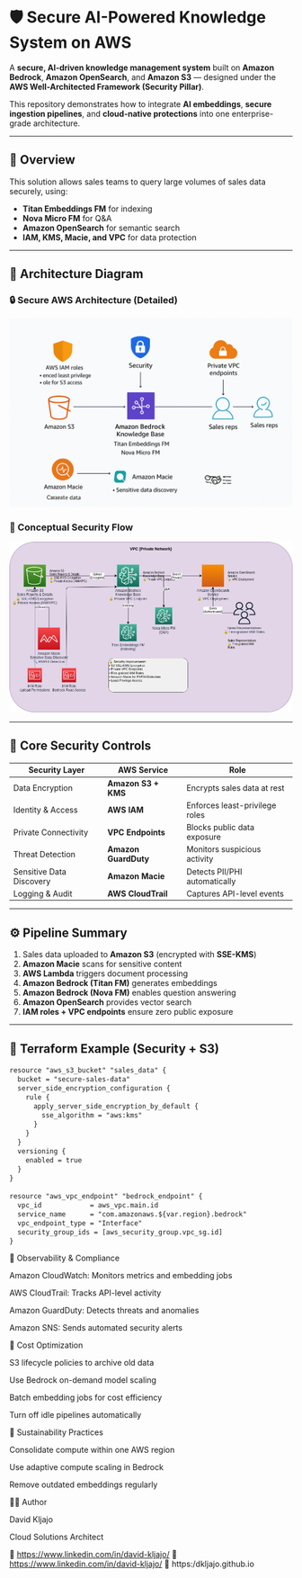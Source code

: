 # 🛡️ Secure AI-Powered Knowledge System on AWS

A **secure, AI-driven knowledge management system** built on **Amazon Bedrock**, **Amazon OpenSearch**, and **Amazon S3** — designed under the **AWS Well-Architected Framework (Security Pillar)**.

This repository demonstrates how to integrate **AI embeddings**, **secure ingestion pipelines**, and **cloud-native protections** into one enterprise-grade architecture.

---

## 🧭 Overview

This solution allows sales teams to query large volumes of sales data securely, using:
- **Titan Embeddings FM** for indexing  
- **Nova Micro FM** for Q&A  
- **Amazon OpenSearch** for semantic search  
- **IAM, KMS, Macie, and VPC** for data protection  

---

## 🧱 Architecture Diagram

### 🔒 Secure AWS Architecture (Detailed)
![Secure AWS Architecture](./15.png)

### 🧩 Conceptual Security Flow
![Simplified AWS Security Concept](./2.jpg)

---

## 🔐 Core Security Controls

| Security Layer | AWS Service | Role |
|----------------|-------------|------|
| Data Encryption | **Amazon S3 + KMS** | Encrypts sales data at rest |
| Identity & Access | **AWS IAM** | Enforces least-privilege roles |
| Private Connectivity | **VPC Endpoints** | Blocks public data exposure |
| Threat Detection | **Amazon GuardDuty** | Monitors suspicious activity |
| Sensitive Data Discovery | **Amazon Macie** | Detects PII/PHI automatically |
| Logging & Audit | **AWS CloudTrail** | Captures API-level events |

---

## ⚙️ Pipeline Summary

1. Sales data uploaded to **Amazon S3** (encrypted with **SSE-KMS**)  
2. **Amazon Macie** scans for sensitive content  
3. **AWS Lambda** triggers document processing  
4. **Amazon Bedrock (Titan FM)** generates embeddings  
5. **Amazon Bedrock (Nova FM)** enables question answering  
6. **Amazon OpenSearch** provides vector search  
7. **IAM roles + VPC endpoints** ensure zero public exposure  

---

## 🧰 Terraform Example (Security + S3)

```hcl
resource "aws_s3_bucket" "sales_data" {
  bucket = "secure-sales-data"
  server_side_encryption_configuration {
    rule {
      apply_server_side_encryption_by_default {
        sse_algorithm = "aws:kms"
      }
    }
  }
  versioning {
    enabled = true
  }
}

resource "aws_vpc_endpoint" "bedrock_endpoint" {
  vpc_id            = aws_vpc.main.id
  service_name      = "com.amazonaws.${var.region}.bedrock"
  vpc_endpoint_type = "Interface"
  security_group_ids = [aws_security_group.vpc_sg.id]
}
```

🧠 Observability & Compliance

Amazon CloudWatch: Monitors metrics and embedding jobs

AWS CloudTrail: Tracks API-level activity

Amazon GuardDuty: Detects threats and anomalies

Amazon SNS: Sends automated security alerts


💸 Cost Optimization

S3 lifecycle policies to archive old data

Use Bedrock on-demand model scaling

Batch embedding jobs for cost efficiency

Turn off idle pipelines automatically


🌱 Sustainability Practices

Consolidate compute within one AWS region

Use adaptive compute scaling in Bedrock

Remove outdated embeddings regularly



🧑‍💻 Author

David Kljajo

Cloud Solutions Architect 

🔗 https://www.linkedin.com/in/david-kljajo/
 🧠 https://www.linkedin.com/in/david-kljajo/
 💼 https:/dkljajo.github.io
